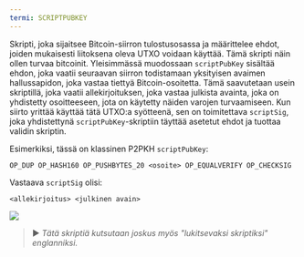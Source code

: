 ```yaml
---
termi: SCRIPTPUBKEY
---
```


Skripti, joka sijaitsee Bitcoin-siirron tulostusosassa ja määrittelee ehdot, joiden mukaisesti liitoksena oleva UTXO voidaan käyttää. Tämä skripti näin ollen turvaa bitcoinit. Yleisimmässä muodossaan `scriptPubKey` sisältää ehdon, joka vaatii seuraavan siirron todistamaan yksityisen avaimen hallussapidon, joka vastaa tiettyä Bitcoin-osoitetta. Tämä saavutetaan usein skriptillä, joka vaatii allekirjoituksen, joka vastaa julkista avainta, joka on yhdistetty osoitteeseen, jota on käytetty näiden varojen turvaamiseen. Kun siirto yrittää käyttää tätä UTXO:a syötteenä, sen on toimitettava `scriptSig`, joka yhdistettynä `scriptPubKey`-skriptiin täyttää asetetut ehdot ja tuottaa validin skriptin.

Esimerkiksi, tässä on klassinen P2PKH `scriptPubKey`:

```text
OP_DUP OP_HASH160 OP_PUSHBYTES_20 <osoite> OP_EQUALVERIFY OP_CHECKSIG
```

Vastaava `scriptSig` olisi:

```text
<allekirjoitus> <julkinen avain>
```

![](../../dictionnaire/assets/35.png)

> ► *Tätä skriptiä kutsutaan joskus myös "lukitsevaksi skriptiksi" englanniksi.*